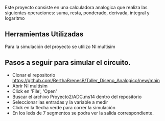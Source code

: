 Este proyecto consiste en una calculadora analogica que realiza las siguientes operaciones: suma, resta, ponderado, derivada, integral y logaritmo

## Herramientas Utilizadas
Para la simulación del proyecto se utilizo NI multisim

## Pasos a seguir para simular el circuito.
- Clonar el repositorio https://github.com/BerthaBrenesB/Taller_Diseno_Analogico/new/main
- Abrir NI multisim 
- Click en 'File', 'Open'
- Buscar el archivo Proyecto2/ADC.ms14 dentro del repositorio
- Seleccionar las entradas y la variable a medir
- Click en la flecha verde para correr la simulación
- En los leds de 7 segmentos se podra ver la salida correspondiente.
